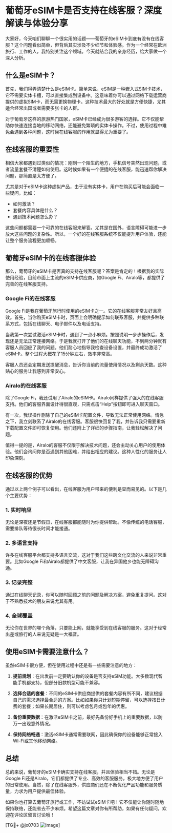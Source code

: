 # 葡萄牙eSIM卡是否支持在线客服？深度解读与体验分享

大家好，今天咱们聊聊一个很实用的话题——葡萄牙的eSIM卡到底有没有在线客服？这个问题看似简单，但背后其实涉及不少细节和体验感。作为一个经常在欧洲旅行、工作的人，我特别关注这个领域。今天就结合我的亲身经历，给大家做一个深入分析。

## 什么是eSIM卡？

首先，我们得弄清楚什么是eSIM卡。简单来说，eSIM是一种嵌入式SIM卡技术，它不需要实体卡槽，可以直接集成到设备中。这意味着你可以通过网络下载运营商提供的虚拟SIM卡，而无需更换物理卡。这种技术最大的好处就是方便快捷，尤其适合经常出国或者需要多张卡的人群。

对于葡萄牙这样的旅游热门国家，eSIM卡已经成为很多游客的选择。它不仅能帮助你快速连接当地的移动网络，还能避免繁琐的实体卡操作。不过，使用过程中难免会遇到各种问题，这时候在线客服的作用就显得尤为重要了。

## 在线客服的重要性

相信大家都遇到过类似的情况：刚到一个陌生的地方，手机信号突然出现问题，或者流量套餐不清楚如何使用。这时候如果有一个便捷的在线客服，能迅速帮你解决问题，那简直是太方便了。

尤其是对于eSIM卡这种虚拟产品，由于没有实体卡，用户在购买后可能会面临一些疑问，比如：

- 如何激活？
- 套餐内容具体是什么？
- 遇到技术问题怎么办？

这些问题都需要一个可靠的在线客服来解答。尤其是在国外，语言障碍可能进一步放大这些问题的复杂性。所以，一个好的在线客服系统不仅能提升用户体验，还能让整个服务流程更加顺畅。

## 葡萄牙eSIM卡的在线客服体验

那么，葡萄牙的eSIM卡是否真的支持在线客服呢？答案是肯定的！根据我的实际使用经验，目前市面上主流的eSIM卡供应商，如Google Fi、Airalo等，都提供了完善的在线客服支持。

### Google Fi的在线客服

Google Fi是我在葡萄牙旅行时使用的eSIM卡之一。它的在线客服非常友好且高效。首先，当你购买eSIM卡时，页面上会明确提示如何联系客服，并提供多种联系方式，包括在线聊天、电子邮件以及电话支持。

当我第一次尝试激活eSIM卡时，遇到了一点小麻烦。按照说明一步步操作后，发现还是无法正常连接网络。于是我就打开了他们的在线聊天功能，不到两分钟就有客服人员回应了我的问题。他们耐心地指导我检查设备设置，并最终成功激活了eSIM卡。整个过程大概花了15分钟左右，效率非常高。

客服人员还会定期发送提醒消息，告诉你当前的流量使用情况以及剩余天数。这种贴心的服务让我感到非常安心。

### Airalo的在线客服

除了Google Fi，我还试用了Airalo的eSIM卡。Airalo同样提供了强大的在线客服支持。他们的客服界面设计得很直观，只需点击“Help”按钮即可进入聊天窗口。

有一次，我误操作删除了自己的eSIM卡配置文件，导致无法正常使用网络。情急之下，我立刻联系了Airalo的在线客服。客服很快回复了我，并告诉我只需要重新下载配置文件即可恢复使用。他们还附上了详细的步骤指南，让我轻松解决了问题。

值得一提的是，Airalo的客服不仅限于解决技术问题，还会主动关心用户的使用体验。他们会询问你是否遇到其他困难，并给出相应的建议。这种人性化的服务让人印象深刻。

## 在线客服的优势

通过以上两个例子可以看出，在线客服为用户带来的便利是显而易见的。以下是几个主要优势：

### 1. 实时响应
无论是深夜还是节假日，在线客服都能随时为你提供帮助。不像传统的电话客服，需要排队等待很长时间才能接通。

### 2. 多语言支持
许多在线客服平台都支持多语言交流，这对于我们这些跨文化交流的人来说非常重要。比如Google Fi和Airalo都提供了中文客服，让我在异国他乡也能无障碍沟通。

### 3. 记录完整
通过在线聊天记录，你可以随时回顾之前的问题及解决方案，避免重复提问。这对于不熟悉技术的朋友来说尤其有用。

### 4. 全球覆盖
无论你在世界的哪个角落，只要能上网，就能享受到在线客服的服务。这对于经常出差或旅行的人来说无疑是一大福音。

## 使用eSIM卡需要注意什么？

虽然eSIM卡很方便，但在使用过程中还是有一些需要注意的地方：

1. **提前规划**：在出发前一定要确认你的设备是否支持eSIM功能。大多数现代智能手机都支持，但部分旧款机型可能不兼容。
   
2. **选择合适的套餐**：不同的eSIM卡供应商提供的套餐内容有所不同，建议根据自己的需求选择最合适的方案。比如如果你只计划短期停留，可以选择按日计费的套餐；如果长期居住，则可以考虑包月或包年的优惠。

3. **备份重要数据**：在激活eSIM卡之前，最好先备份好手机上的重要数据，以防万一出现意外情况。

4. **保持网络畅通**：激活eSIM卡通常需要联网，因此确保你的设备能够正常接入Wi-Fi或其他移动网络。

## 总结

总的来说，葡萄牙的eSIM卡确实支持在线客服，并且体验相当不错。无论是Google Fi还是Airalo，它们都提供了专业、高效的客服服务，极大地方便了用户的日常使用。当然，除了在线客服外，供应商们还在不断优化产品功能和服务质量，力求为用户提供最佳体验。

如果你也打算去葡萄牙旅行或工作，不妨试试eSIM卡吧！它不仅能让你随时随地保持联络，还能省去不少麻烦。希望这篇文章对你有所帮助，如果有任何疑问，欢迎在评论区留言讨论哦！

[TG💪+ @jx0703 ![Image](https://github.com/user-attachments/assets/dbca1d08-cadb-493c-b0ec-ad6f7a83f270)]